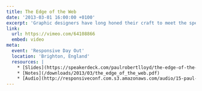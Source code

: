 ```yaml
---
title: The Edge of the Web
date: '2013-03-01 16:00:00 +0100'
excerpt: 'Graphic designers have long honed their craft to meet the specific constraints of television. As web designers begin to understand the true nature of our own medium, isn’t about time we did the same?'
link:
  url: https://vimeo.com/64108866
  embed: video
meta:
  event: 'Responsive Day Out'
  location: 'Brighton, England'
  resources: |
    * [Slides](https://speakerdeck.com/paulrobertlloyd/the-edge-of-the-web)
    * [Notes](/downloads/2013/03/the_edge_of_the_web.pdf)
    * [Audio](http://responsiveconf.com.s3.amazonaws.com/audio/15-paul-robert-lloyd-responsiveconf.mp3)
---
```

